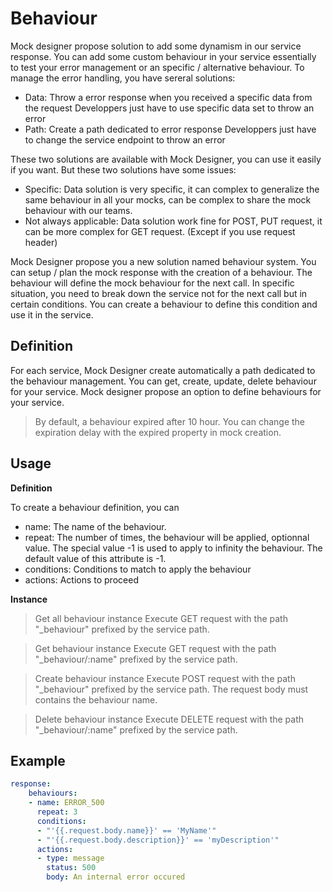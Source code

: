 # Behaviour

Mock designer propose solution to add some dynamism in our service response.
You can add some custom behaviour in your service essentially to test your error management or an specific / alternative behaviour.
To manage the error handling, you have sereral solutions:
* Data: Throw a error response when you received a specific data from the request
Developpers just have to use specific data set to throw an error
* Path: Create a path dedicated to error response
Developpers just have to change the service endpoint to throw an error

These two solutions are available with Mock Designer, you can use it easily if you want.
But these two solutions have some issues:
* Specific: Data solution is very specific, it can complex to generalize the same behaviour in all your mocks, can be complex to share the mock behaviour with our teams.
* Not always applicable: Data solution work fine for POST, PUT request, it can be more complex for GET request. (Except if you use request header)


Mock Designer propose you a new solution named behaviour system.
You can setup / plan the mock response with the creation of a behaviour. The behaviour will define the mock behaviour for the next call.
In specific situation, you need to break down the service not for the next call but in certain conditions. You can create a behaviour to define this condition and use it in the service.

## Definition

For each service, Mock Designer create automatically a path dedicated to the behaviour management.
You can get, create, update, delete behaviour for your service.
Mock designer propose an option to define behaviours for your service.
> By default, a behaviour expired after 10 hour. You can change the expiration delay with the expired property in mock creation.

## Usage

**Definition**

To create a behaviour definition, you can 
* name: The name of the behaviour.
* repeat: The number of times, the behaviour will be applied, optionnal value. 
The special value -1 is used to apply to infinity the behaviour.
The default value of this attribute is -1.
* conditions: Conditions to match to apply the behaviour
* actions: Actions to proceed

**Instance**

> Get all behaviour instance
Execute GET request with the path "_behaviour" prefixed by the service path.

> Get behaviour instance
Execute GET request with the path "_behaviour/:name" prefixed by the service path.

> Create behaviour instance
Execute POST request with the path "_behaviour" prefixed by the service path.
The request body must contains the behaviour name.

> Delete behaviour instance
Execute DELETE request with the path "_behaviour/:name" prefixed by the service path.

## Example

```yaml
response:
    behaviours:
    - name: ERROR_500
      repeat: 3
      conditions:
      - "'{{.request.body.name}}' == 'MyName'"
      - "'{{.request.body.description}}' == 'myDescription'"
      actions:
      - type: message
        status: 500
        body: An internal error occured
```